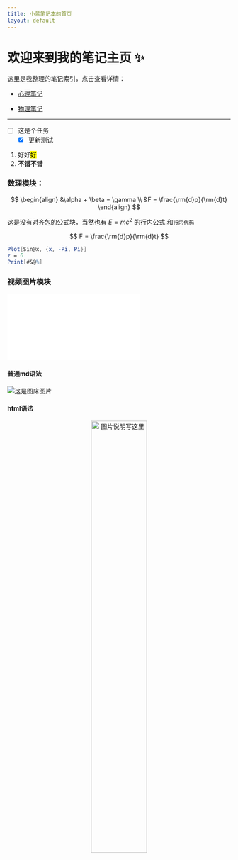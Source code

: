 ```yaml
---
title: 小蓝笔记本的首页
layout: default
---
```



# 欢迎来到我的笔记主页 ✨

这里是我整理的笔记索引，点击查看详情：

- [心理笔记](/MyNote/笔记库/心理笔记)

<ul>
  <li><a href="/MyNote/笔记库/物理笔记">物理笔记</a></li>
</ul>

---

- [ ] 这是个任务
  - [x] 更新测试

1. 好好<mark>好</mark>
  1. **不错不错**


### 数理模块：
$$
\begin{align}
&\alpha + \beta  = \gamma \\
&F = \frac{\rm{d}p}{\rm{d}t}
\end{align}
$$


这是没有对齐包的公式块，当然也有 $E = mc^2$ 的行内公式 和`行内代码`

$$
F = \frac{\rm{d}p}{\rm{d}t}
$$



```mathematica
Plot[Sin@x, {x, -Pi, Pi}]
z = 6
Print[#&@%]
```

### 视频图片模块 
<iframe src="//player.bilibili.com/player.html?isOutside=true&aid=114517585499416&bvid=BV1B3E4zvEhA&cid=29991898241&p=1" scrolling="no" border="0" frameborder="no" framespacing="0" allowfullscreen="true"></iframe>

#### 普通md语法
![这是图床图片](https://pica.zhimg.com/v2-29c64bd652a59a28a8c98952cb25c752_r.jpg)


#### html语法
<center class ='img'>
<img title="图片说明写这里" src="https://pica.zhimg.com/v2-29c64bd652a59a28a8c98952cb25c752_r.jpg" width="50%">
</center>
